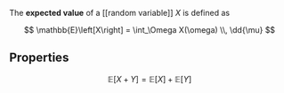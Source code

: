 The **expected value** of a [[random variable]] $X$ is defined as

$$
\mathbb{E}\left[X\right] = \int_\Omega X(\omega) \\, \dd{\mu}
$$

## Properties

$$
\mathbb{E}[X + Y] = \mathbb{E}[X] + \mathbb{E}[Y]
$$